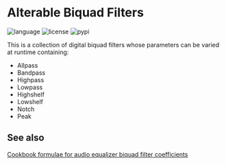 # Alterable Biquad Filters

![language](https://img.shields.io/badge/languages-C%2B%2B%20Python-blue)
![license](https://img.shields.io/github/license/jurihock/biquad?color=green)
![pypi](https://img.shields.io/pypi/v/biquad?color=gold)

This is a collection of digital biquad filters whose parameters can be varied at runtime containing:

- Allpass
- Bandpass
- Highpass
- Lowpass
- Highshelf
- Lowshelf
- Notch
- Peak

## See also

[Cookbook formulae for audio equalizer biquad filter coefficients](https://webaudio.github.io/Audio-EQ-Cookbook/audio-eq-cookbook.html)
